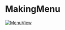 # MakingMenu 
[![MenuView](https://res.cloudinary.com/marcomontalbano/image/upload/v1582664865/video_to_markdown/images/google-drive--1y13rnj82QN0GUF15RSr6noy9Ch8MzaN9-c05b58ac6eb4c4700831b2b3070cd403.jpg)](https://drive.google.com/open?id=1y13rnj82QN0GUF15RSr6noy9Ch8MzaN9 "MenuView")

